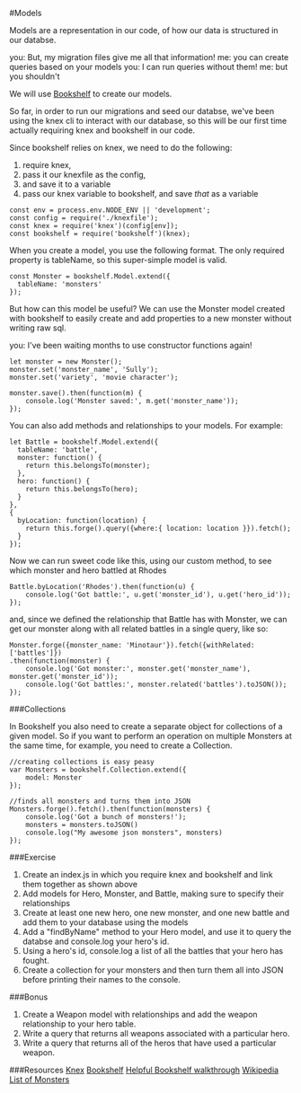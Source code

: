 #Models

Models are a representation in our code, of how our data is structured in our databse.

you: But, my migration files give me all that information!
me: you can create queries based on your models
you: I can run queries without them!
me: but you shouldn't

We will use [Bookshelf](http://bookshelfjs.org/) to create  our models.

So far, in order to run our migrations and seed our databse, we've been using the knex cli to interact with our database, so this will be our first time actually requiring knex and bookshelf in our code.

Since bookshelf relies on knex, we need to do the following:
1. require knex, 
1. pass it our knexfile as the config, 
1. and save it to a variable
1. pass our knex variable to bookshelf, and save *that* as a variable

```
const env = process.env.NODE_ENV || 'development';
const config = require('./knexfile');
const knex = require('knex')(config[env]);
const bookshelf = require('bookshelf')(knex);
```

When you create a model, you use the following format. The only required  property is tableName, so this super-simple model is valid.

```
const Monster = bookshelf.Model.extend({
  tableName: 'monsters'
});
```

But how can this model be useful? We can use the Monster model created with bookshelf to easily create and add properties to a new monster without writing raw sql.

you: I've been waiting months to use constructor functions again!

```
let monster = new Monster();  
monster.set('monster_name', 'Sully');  
monster.set('variety', 'movie character');  

monster.save().then(function(m) {  
    console.log('Monster saved:', m.get('monster_name'));
});

```

You can also add methods and relationships to your models. For example:
```
let Battle = bookshelf.Model.extend({
  tableName: 'battle',
  monster: function() {
    return this.belongsTo(monster);
  },
  hero: function() {
    return this.belongsTo(hero);
  }
},
{
  byLocation: function(location) {
    return this.forge().query({where:{ location: location }}).fetch();
  }
});
```

Now we can run sweet code like this, using our custom method, to see which monster and hero battled at Rhodes
```
Battle.byLocation('Rhodes').then(function(u) {  
    console.log('Got battle:', u.get('monster_id'), u.get('hero_id'));
});
```

and, since we defined the relationship that Battle has with Monster, we can get our monster along with all related battles in a single query, like so:

```
Monster.forge({monster_name: 'Minotaur'}).fetch({withRelated: ['battles']})  
.then(function(monster) {
    console.log('Got monster:', monster.get('monster_name'), monster.get('monster_id'));
    console.log('Got battles:', monster.related('battles').toJSON());
});
```

###Collections

In Bookshelf you also need to create a separate object for collections of a given model. So if you want to perform an operation on multiple Monsters at the same time, for example, you need to create a Collection.

```
//creating collections is easy peasy
var Monsters = bookshelf.Collection.extend({  
    model: Monster
});

//finds all monsters and turns them into JSON
Monsters.forge().fetch().then(function(monsters) {  
    console.log('Got a bunch of monsters!');
    monsters = monsters.toJSON()
    console.log("My awesome json monsters", monsters)
});
```

###Exercise

1. Create an index.js in which you require knex and bookshelf and link them together as shown above
1. Add models for Hero, Monster, and Battle, making sure to specify their relationships
1. Create at least one new hero, one new monster, and one new battle and add them to your database using the models
1. Add a "findByName" method to your Hero model, and use it to query the databse and console.log your hero's id.
1. Using a hero's id, console.log a list of all the battles that your hero has fought.
1. Create a collection for your monsters and then turn them all into JSON before printing their names to the console.

###Bonus

1. Create a Weapon model with relationships and add the weapon relationship to your hero table.
1. Write a query that returns all weapons associated with a particular hero.
1. Write a query that returns all of the heros that have used a particular weapon.


###Resources
[Knex](http://knexjs.org/)
[Bookshelf](http://bookshelfjs.org/)
[Helpful Bookshelf walkthrough](http://stackabuse.com/bookshelf-js-a-node-js-orm/)
[Wikipedia List of Monsters](https://en.wikipedia.org/wiki/List_of_Greek_mythological_creatures)






